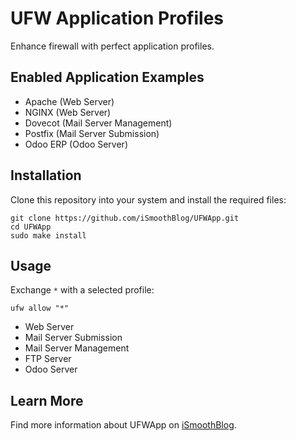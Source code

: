 # UFW Application Profiles
Enhance firewall with perfect application profiles.
## Enabled Application Examples
* Apache (Web Server)
* NGINX (Web Server)
* Dovecot (Mail Server Management)
* Postfix (Mail Server Submission)
* Odoo ERP (Odoo Server)
## Installation
Clone this repository into your system and install the required files:
```
git clone https://github.com/iSmoothBlog/UFWApp.git
cd UFWApp
sudo make install
```
## Usage
Exchange `*` with a selected profile:
```
ufw allow "*"
```
* Web Server
* Mail Server Submission
* Mail Server Management
* FTP Server
* Odoo Server
## Learn More
Find more information about UFWApp on [iSmoothBlog](http://www.ismoothblog.com).
